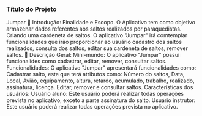 
<h3>Título do Projeto</h3>  Jumpar
 Introdução: 
Finalidade e Escopo.
O Aplicativo tem como objetivo armazenar dados referentes aos saltos realizados por paraquedistas. Criando uma cardeneta de saltos.
O aplicativo "Jumpar" irá comtemplar funcionalidades que irão proporcionar ao usuário cadastro dos saltos realizados, consulta dos saltos, editar sua cardeneta de saltos, remover saltos.
 Descrição Geral: 
	Mini-mundo: O aplicativo "Jumpar" possui funcionalides como cadastrar, editar, remover, consultar saltos.
	Funcionalidades: O aplicativo "Jumpar" apresentará funcionalidades como:
		Cadastrar salto, este que terá atributos como: Número do saltos, Data, Local, Avião, equipamento, altura, retardo, acumulado, trabalho, realizado, assinatura, licença.
Editar, remover e consultar saltos.
	 Características dos usuários: 
		Usuário aluno:	Este usuário poderá realizar todas operações prevista no aplicativo, exceto a parte assinatura do salto.
		Usuário instrutor: Este usuário poderá realizar todas operações prevista no aplicativo.
